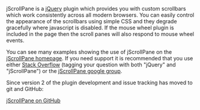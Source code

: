 jScrollPane is a [jQuery](http://www.jquery.com/) plugin which provides you with custom scrollbars which work consistently across all modern browsers. You can easily control the appearance of the scrollbars using simple CSS and they degrade gracefully where javascript is disabled. If the mouse wheel plugin is included in the page then the scroll panes will also respond to mouse wheel events.

You can see many examples showing the use of jScrollPane on the [jScrollPane homepage](http://jscrollpane.kelvinluck.com/). If you need support it is recommended that you use either [Stack Overflow](http://www.stackoverflow.com/) (tagging your question with both "jQuery" and "jScrollPane") or the [jScrollPane google group](http://groups.google.com/group/jscrollpane/).

Since version 2 of the plugin development and issue tracking has moved to git and GitHub:

[jScrollPane on GitHub](http://github.com/vitch/jScrollPane)